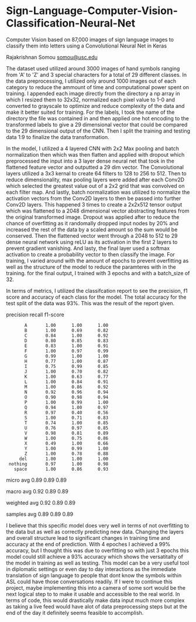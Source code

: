 # Sign-Language-Computer-Vision-Classification-Neural-Net
Computer Vision based on 87,000 images of sign language images to classify them into letters using a Convolutional Neural Net in Keras

Rajakrishnan Somou somou@usc.edu

The dataset used utilized around 3000 images of hand symbols ranging from 'A' to 'Z' and 3 special characters for a total of 29 different classes. In the data preprocessing, I utilized only around 1000 images out of each category to reduce the ammount of time and computational power spent on training. I appended each image directly from the directory a np array in which I resized them to 32x32, normalized each pixel value to 1-0 and converted to grayscale to optimize and reduce complexity of the data and make it better suited for training. For the labels, I took the name of the directory the file was contained in and then applied one hot encoding to the transformed labels to give a 29 dimensional vector that could be compared to the 29 dimensional output of the CNN. Then I split the training and testing data 1:9 to finalize the data transformation.

In the model, I utilized a 4 layered CNN with 2x2 Max pooling and batch normalization then which was then flatten and applied with dropout which preprocessed the input into a 3 layer dense neural net that took in the flattened feature vector and outputted a 29 dim vector. The Convolutional layers utilized a 3x3 kernal to create 64 filters to 128 to 256 to 512. Then to reduce dimensionality, max pooling layers were added after each Conv2D which selected the greatest value out of a 2x2 grid that was convolved on each filter map. And lastly, batch normalization was utilized to normalize the activation vectors from the Conv2D layers to then be passed into further Conv2D layers. This happened 3 times to create a 2x2x512 tensor output which was flattened to a 2048 dimensional vector abstracting features from the original transformed image. Dropout was applied after to reduce the chance of overfitting as it randomally dropped input nodes by 20% and increased the rest of the data by a scaled amount so the sum would be conserved. Then the flattened vector went through a 2048 to 512 to 29 dense neural network using reLU as its activation in the first 2 layers to prevent gradient vanishing. And lasty, the final layer used a softmax activation to create a probability vector to then classify the image. For training, I varied around with the amount of epochs to prevent overfitting as well as the structure of the model to reduce the paramteres with in the training. for the final output, I trained with 3 epochs and with a batch_size of 32.

In terms of metrics, I utilized the classifcation report to see the precision, f1 score and accuracy of each class for the model. The total accuracy for the test split of the data was 93%. This was the result of the report given.

precision    recall  f1-score

           A       1.00      1.00      1.00      
           B       1.00      0.69      0.82        
           C       0.84      1.00      0.92        
           D       0.80      0.85      0.83        
           E       0.83      1.00      0.91        
           F       1.00      0.97      0.99       
           G       0.99      1.00      1.00       
           H       0.77      1.00      0.87       
           I       0.75      0.99      0.85       
           J       1.00      0.70      0.82       
           K       1.00      0.63      0.77       
           L       1.00      0.84      0.91        
           M       1.00      0.86      0.92       
           N       0.92      0.96      0.94       
           O       0.90      0.98      0.94       
           P       1.00      0.99      1.00       
           Q       0.94      1.00      0.97        
           R       0.97      0.40      0.56        
           S       1.00      0.71      0.83        
           T       0.74      1.00      0.85        
           U       0.76      0.97      0.85       
           V       0.98      0.81      0.89       
           W       1.00      0.75      0.86       
           X       0.49      1.00      0.66        
           Y       1.00      0.99      1.00       
           Z       1.00      0.78      0.88        
         del       1.00      1.00      1.00        
     nothing       0.97      1.00      0.98        
       space       1.00      0.86      0.93       

   micro avg       0.89      0.89      0.89      
   
   macro avg       0.92      0.89      0.89     
   
weighted avg       0.92      0.89      0.89      

 samples avg       0.89      0.89      0.89
 
 I believe that this specific model does very well in terms of not overfitting to the data but as well as correctly predicting new data. Changing the layers and overall structure lead to significant changes in training time and accuracy at the end of prediction. With 4 epoches I achieved a 99% accuracy, but I thought this was due to overfitting so with just 3 epochs this model could still achieve a 93% accuracy which shows the versatitalty of the model in training as well as testing. This model can be a very useful tool in diplomatic settings or even day to day interactions as the immediate translation of sign language to people that dont know the symbols within ASL could have those conversations readily. If I were to continue this project, maybe implementing this into a camera of some sort would be the next logical step to to make it usable and accessible to the real world. In terms of code, this would drastically make data input much more complex as taking a live feed would have alot of data preprocessing steps but at the end of the day it definitely seems feasible to accomplish.
